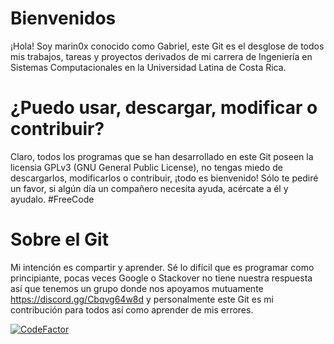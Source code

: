 # Bienvenidos
¡Hola! Soy marin0x conocido como Gabriel, este Git es el desglose de todos mis trabajos, tareas y proyectos derivados de mi carrera de Ingeniería en Sistemas Computacionales en la Universidad Latina de Costa Rica. 

# ¿Puedo usar, descargar, modificar o contribuir?
Claro, todos los programas que se han desarrollado en este Git poseen la licensia GPLv3 (GNU General Public License), no tengas miedo de descargarlos, modificarlos o contribuir, ¡todo es bienvenido! Sólo te pediré un favor, si algún día un compañero necesita ayuda, acércate a él y ayudalo. #FreeCode

# Sobre el Git
Mi intención es compartir y aprender. Sé lo difícil que es programar como principiante, pocas veces Google o Stackover no tiene nuestra respuesta así que tenemos un grupo donde nos apoyamos mutuamente https://discord.gg/Cbqvg64w8d y personalmente este Git es mi contribución para todos así como aprender de mis errores.

[![CodeFactor](https://www.codefactor.io/repository/github/marin0x/estudios-ulatina/badge)](https://www.codefactor.io/repository/github/marin0x/estudios-ulatina)
